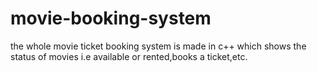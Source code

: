 # movie-booking-system
the whole movie ticket booking system is made in c++ which shows the status of movies i.e available or rented,books a ticket,etc.

